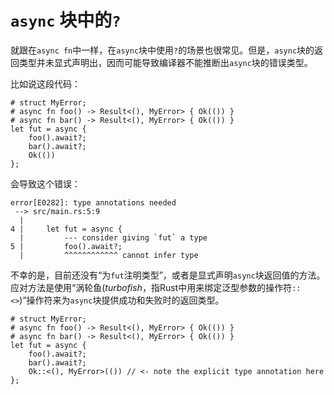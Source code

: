 # `async` 块中的`?`

就跟在`async fn`中一样，在`async`块中使用`?`的场景也很常见。但是，`async`块的返回类型并未显式声明出，因而可能导致编译器不能推断出`async`块的错误类型。

比如说这段代码：

```rust,edition2018
# struct MyError;
# async fn foo() -> Result<(), MyError> { Ok(()) }
# async fn bar() -> Result<(), MyError> { Ok(()) }
let fut = async {
    foo().await?;
    bar().await?;
    Ok(())
};
```

会导致这个错误：

```
error[E0282]: type annotations needed
 --> src/main.rs:5:9
  |
4 |     let fut = async {
  |         --- consider giving `fut` a type
5 |         foo().await?;
  |         ^^^^^^^^^^^^ cannot infer type
```

不幸的是，目前还没有“为`fut`注明类型”，或者是显式声明`async`块返回值的方法。应对方法是使用“涡轮鱼(_turbofish_，指Rust中用来绑定泛型参数的操作符`::<>`)”操作符来为`async`块提供成功和失败时的返回类型。

```rust,edition2018
# struct MyError;
# async fn foo() -> Result<(), MyError> { Ok(()) }
# async fn bar() -> Result<(), MyError> { Ok(()) }
let fut = async {
    foo().await?;
    bar().await?;
    Ok::<(), MyError>(()) // <- note the explicit type annotation here
};
```

